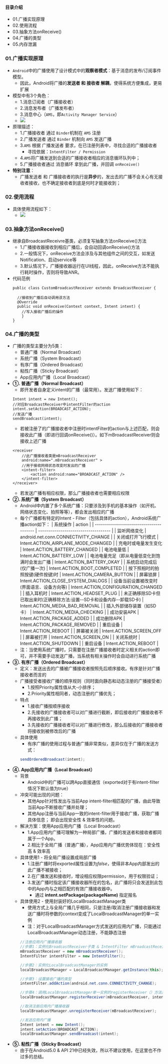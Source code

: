 #### 目录介绍
- 01.广播实现原理
- 02.使用流程
- 03.抽象方法onReceive()
- 04.广播的类型
- 05.内存泄漏


### 01.广播实现原理
- `Android`中的广播使用了设计模式中的**观察者模式**：基于消息的发布/订阅事件模型。
    - 因此，Android将广播的**发送者 和 接收者 解耦**，使得系统方便集成，更易扩展
- 模型中有3个角色：
    - 1.消息订阅者（广播接收者）
    - 2.消息发布者（广播发布者）
    - 3.消息中心（`AMS`，即`Activity Manager Service`）
    - ![](http://upload-images.jianshu.io/upload_images/944365-0896ba8d9155140e.png?imageMogr2/auto-orient/strip%7CimageView2/2/w/1240)
- 原理描述：
    - 1.广播接收者 通过 `Binder`机制在 `AMS` 注册
    - 2.广播发送者 通过 `Binder` 机制向 `AMS` 发送广播
    - 3.`AMS` 根据 广播发送者 要求，在已注册列表中，寻找合适的广播接收者
        - 寻找依据：`IntentFilter / Permission`
    - 4.`AMS`将广播发送到合适的广播接收者相应的消息循环队列中；
    - 5.广播接收者通过 消息循环 拿到此广播，并回调 `onReceive()`
- **特别注意**：
    - 广播发送者 和 广播接收者的执行是**异步**的，发出去的广播不会关心有无接收者接收，也不确定接收者到底是何时才能接收到；


### 02.使用流程
- 具体使用流程如下：
    - ![](http://upload-images.jianshu.io/upload_images/944365-7c9ff656ebd1b981.png?imageMogr2/auto-orient/strip%7CimageView2/2/w/1240)




### 03.抽象方法onReceive()
- 继承自BroadcastReceivre基类，必须复写抽象方法onReceive()方法
    - 1.广播接收器接收到相应广播后，会自动回调onReceive()方法
    - 2.一般情况下，onReceive方法会涉及与其他组件之间的交互，如发送Notification、启动service等
    - 3.默认情况下，广播接收器运行在UI线程，因此，onReceive方法不能执行耗时操作，否则将导致ANR。
- 代码范例
    ```
    public class CustomBroadcastReceiver extends BroadcastReceiver {
    
      //接收到广播后自动调用该方法
      @Override
      public void onReceive(Context context, Intent intent) {
        //写入接收广播后的操作
        }
    }
    ```

### 04.广播的类型
- 广播的类型主要分为5类：
    - 普通广播（Normal Broadcast）
    - 系统广播（System Broadcast）
    - 有序广播（Ordered Broadcast）
    - 粘性广播（Sticky Broadcast）
    - App应用内广播（Local Broadcast）
- **①. 普通广播（Normal Broadcast）**
    - 即开发者自身定义intent的广播（最常用）。发送广播使用如下：
    ```
    Intent intent = new Intent();
    //对应BroadcastReceiver中intentFilter的action
    intent.setAction(BROADCAST_ACTION);
    //发送广播
    sendBroadcast(intent);
    ```
    - 若被注册了的广播接收者中注册时intentFilter的action与上述匹配，则会接收此广播（即进行回调onReceive()）。如下mBroadcastReceiver则会接收上述广播
    ```
    <receiver 
        //此广播接收者类是mBroadcastReceiver
        android:name=".mBroadcastReceiver" >
        //用于接收网络状态改变时发出的广播
        <intent-filter>
            <action android:name="BROADCAST_ACTION" />
        </intent-filter>
    </receiver>
    ```
    - 若发送广播有相应权限，那么广播接收者也需要相应权限
- **②. 系统广播（System Broadcast）**
    - Android中内置了多个系统广播：只要涉及到手机的基本操作（如开机、网络状态变化、拍照等等），都会发出相应的广播
    - 每个广播都有特定的Intent - Filter（包括具体的action），Android系统广播action如下：
    | 系统操作                                     | action                               |
    | ---------------------------------------- | ------------------------------------ |
    | 监听网络变化                                   | android.net.conn.CONNECTIVITY_CHANGE |
    | 关闭或打开飞行模式                                | Intent.ACTION_AIRPLANE_MODE_CHANGED  |
    | 充电时或电量发生变化                               | Intent.ACTION_BATTERY_CHANGED        |
    | 电池电量低                                    | Intent.ACTION_BATTERY_LOW            |
    | 电池电量充足（即从电量低变化到饱满时会发出广播                  | Intent.ACTION_BATTERY_OKAY           |
    | 系统启动完成后(仅广播一次)                           | Intent.ACTION_BOOT_COMPLETED         |
    | 按下照相时的拍照按键(硬件按键)时                        | Intent.ACTION_CAMERA_BUTTON          |
    | 屏幕锁屏                                     | Intent.ACTION_CLOSE_SYSTEM_DIALOGS   |
    | 设备当前设置被改变时(界面语言、设备方向等)                   | Intent.ACTION_CONFIGURATION_CHANGED  |
    | 插入耳机时                                    | Intent.ACTION_HEADSET_PLUG           |
    | 未正确移除SD卡但已取出来时(正确移除方法:设置--SD卡和设备内存--卸载SD卡) | Intent.ACTION_MEDIA_BAD_REMOVAL      |
    | 插入外部储存装置（如SD卡）                           | Intent.ACTION_MEDIA_CHECKING         |
    | 成功安装APK                                  | Intent.ACTION_PACKAGE_ADDED          |
    | 成功删除APK                                  | Intent.ACTION_PACKAGE_REMOVED        |
    | 重启设备                                     | Intent.ACTION_REBOOT                 |
    | 屏幕被关闭                                    | Intent.ACTION_SCREEN_OFF             |
    | 屏幕被打开                                    | Intent.ACTION_SCREEN_ON              |
    | 关闭系统时                                    | Intent.ACTION_SHUTDOWN               |
    | 重启设备                                     | Intent.ACTION_REBOOT                 |
    - 注：当使用系统广播时，只需要在注册广播接收者时定义相关的action即可，并不需要手动发送广播，当系统有相关操作时会自动进行系统广播
- **③. 有序广播（Ordered Broadcast）**
    - 定义：发送出去的广播被广播接收者按照先后顺序接收。有序是针对广播接收者而言的
    - 广播接受者接收广播的顺序规则（同时面向静态和动态注册的广播接受者）
        - 1.按照Priority属性值从大-小排序；
        - 2.Priority属性相同者，动态注册的广播优先；
    - 特点
        - 1.接收广播按顺序接收
        - 2.先接收的广播接收者可以对广播进行截断，即后接收的广播接收者不再接收到此广播；
        - 3.先接收的广播接收者可以对广播进行修改，那么后接收的广播接收者将接收到被修改后的广播
    - 具体使用
        - 有序广播的使用过程与普通广播非常类似，差异仅在于广播的发送方式：
        ```Java
        sendOrderedBroadcast(intent);
        ```
- **④. App应用内广播（Local Broadcast）**
    - 背景
        - Android中的广播可以跨App直接通信（exported对于有intent-filter情况下默认值为true）
    - 冲突可能出现的问题：
        - 其他App针对性发出与当前App intent-filter相匹配的广播，由此导致当前App不断接收广播并处理；
        - 其他App注册与当前App一致的intent-filter用于接收广播，获取广播具体信息；
        即会出现安全性 & 效率性的问题。
    - 解决方案：使用App应用内广播（Local Broadcast）
        - 1.App应用内广播可理解为一种局部广播，广播的发送者和接收者都同属于一个App。
        - 2.相比于全局广播（普通广播），App应用内广播优势体现在：安全性高 & 效率高
    - 具体使用1 - 将全局广播设置成局部广播
        - 1.注册广播时将exported属性设置为*false*，使得非本App内部发出的此广播不被接收；
        - 2.在广播发送和接收时，增设相应权限permission，用于权限验证；
        - 3.发送广播时指定该广播接收器所在的包名，此广播将只会发送到此包中的App内与之相匹配的有效广播接收器中。
            - 通过 **intent.setPackage(packageName)** 指定报名
    - 具体使用2 - 使用封装好的LocalBroadcastManager类
        - 使用方式上与全局广播几乎相同，只是注册/取消注册广播接收器和发送广播时将参数的context变成了LocalBroadcastManager的单一实例
        - 注：对于LocalBroadcastManager方式发送的应用内广播，只能通过LocalBroadcastManager动态注册，不能静态注册
        ```Java
        //注册应用内广播接收器
        //步骤1：实例化BroadcastReceiver子类 & IntentFilter mBroadcastReceiver 
        mBroadcastReceiver = new mBroadcastReceiver(); 
        IntentFilter intentFilter = new IntentFilter(); 
        
        //步骤2：实例化LocalBroadcastManager的实例
        localBroadcastManager = LocalBroadcastManager.getInstance(this);
        
        //步骤3：设置接收广播的类型 
        intentFilter.addAction(android.net.conn.CONNECTIVITY_CHANGE);
        
        //步骤4：调用LocalBroadcastManager单一实例的registerReceiver（）方法进行动态注册 
        localBroadcastManager.registerReceiver(mBroadcastReceiver, intentFilter);
        
        //取消注册应用内广播接收器
        localBroadcastManager.unregisterReceiver(mBroadcastReceiver);
        
        //发送应用内广播
        Intent intent = new Intent();
        intent.setAction(BROADCAST_ACTION);
        localBroadcastManager.sendBroadcast(intent);
        ```
- **⑤. 粘性广播（Sticky Broadcast）**
    - 由于在Android5.0 & API 21中已经失效，所以不建议使用，在这里也不作过多的总结。

 
 
 
 
 
